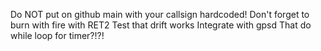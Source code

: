 Do NOT put on github main with your callsign hardcoded!
Don't forget to burn with fire with RET2
Test that drift works
Integrate with gpsd
That do while loop for timer?!?!